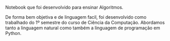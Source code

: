 Notebook que foi desenvolvido para ensinar Algoritmos.

De forma bem objetiva e de linguagem facil, foi desenvolvido como trabalhado do 1º semestre do curso de Ciência da Computação.
Abordamos tanto a linguagem natural como também a linguagem de programação em Python.
